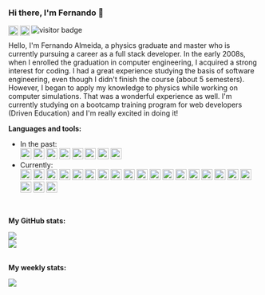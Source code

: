 ### Hi there, I'm Fernando 👋

<a href="https://www.linkedin.com/in/fernandoalmeida1990/">
  <img align="left" alt="Fernando's LinkedIN" height="20px" src="https://img.shields.io/badge/LinkedIn-0077B5?style=for-the-badge&logo=linkedin&logoColor=white" />
  <img align="left" alt="Fernando's gmail" height="20px" src="https://img.shields.io/badge/Gmail-D14836?style=for-the-badge&logo=gmail&logoColor=white" />
</a>
<img src="https://api.visitorbadge.io/api/visitors?path=https%3A%2F%2Fgithub.com%2FFernandoAlmeida2%2FFernandoAlmeida2&labelColor=%232fbc6a&countColor=%23263759&style=flat-square" alt="visitor badge"/>


Hello, I'm Fernando Almeida, a physics graduate and master who is currently pursuing a career as a full stack developer.  In the early 2008s, when I enrolled the graduation in computer engineering, I acquired a strong interest for coding. I had a great experience studying the basis of software engineering, even though I didn't finish the course (about 5 semesters). However, I began to apply my knowledge to physics while working on computer simulations. That was a wonderful experience as well. I'm currently studying on a bootcamp training program for web developers (Driven Education) and I'm really excited in doing it!


**Languages and tools:**
- In the past:
  <div>
     <img src="https://img.shields.io/badge/C-00599C?style=for-the-badge&logo=c&logoColor=white" height="22px"/>
     <img src="https://img.shields.io/badge/LaTeX-47A141?style=for-the-badge&logo=LaTeX&logoColor=white" height="22px" />
     <img src="https://img.shields.io/badge/Python-FFD43B?style=for-the-badge&logo=python&logoColor=blue" height="22px" />
     <img src="https://img.shields.io/badge/Numpy-777BB4?style=for-the-badge&logo=numpy&logoColor=white" height="22px" />
     <img src="https://img.shields.io/badge/Pandas-2C2D72?style=for-the-badge&logo=pandas&logoColor=white" height="22px" />
     <img src="https://img.shields.io/badge/scikit_learn-F7931E?style=for-the-badge&logo=scikit-learn&logoColor=white" height="22px" />
     <img src="https://img.shields.io/badge/MySQL-005C84?style=for-the-badge&logo=mysql&logoColor=white" height="22px" />
     <img src="https://img.shields.io/badge/Linux-FCC624?style=for-the-badge&logo=linux&logoColor=black" height="22px" />
  </div>
- Currently:
  <div>
     <img src="https://img.shields.io/badge/Linux-FCC624?style=for-the-badge&logo=linux&logoColor=black" height="22px" />
     <img src="https://img.shields.io/badge/JavaScript-323330?style=for-the-badge&logo=javascript&logoColor=F7DF1E" height="22px" />
     <img src="https://img.shields.io/badge/HTML5-E34F26?style=for-the-badge&logo=html5&logoColor=white" height="22px" />
     <img src="https://img.shields.io/badge/CSS3-1572B6?style=for-the-badge&logo=css3&logoColor=white" height="22px" />
     <img src="https://img.shields.io/badge/React-20232A?style=for-the-badge&logo=react&logoColor=61DAFB" height="22px" />
     <img src="https://img.shields.io/badge/Redux-593D88?style=for-the-badge&logo=redux&logoColor=white" height="22px" />
     <img src="https://img.shields.io/badge/reveal.js-F2E142?style=for-the-badge&logo=reveal.js&logoColor=000" height="22px" />
     <img src="https://img.shields.io/badge/VSCode-0078D4?style=for-the-badge&logo=visual%20studio%20code&logoColor=white" height="22px" />
     <img src="https://img.shields.io/badge/GIT-E44C30?style=for-the-badge&logo=git&logoColor=white" height="22px" />
     <img src="https://img.shields.io/badge/Node.js-339933?style=for-the-badge&logo=nodedotjs&logoColor=white" height="22px" />
     <img src="https://img.shields.io/badge/MongoDB-4EA94B?style=for-the-badge&logo=mongodb&logoColor=white" height="22px" />
     <img src="https://img.shields.io/badge/PostgreSQL-316192?style=for-the-badge&logo=postgresql&logoColor=white" height="22px" />
     <img src="https://img.shields.io/badge/Prisma-3982CE?style=for-the-badge&logo=Prisma&logoColor=white" height="22px" />
     <img src="https://img.shields.io/badge/TypeScript-007ACC?style=for-the-badge&logo=typescript&logoColor=white" height="22px" />
     <img src="https://img.shields.io/badge/Docker-2CA5E0?style=for-the-badge&logo=docker&logoColor=white" height="22px" />
     <img src="https://img.shields.io/badge/Jest-C21325?style=for-the-badge&logo=jest&logoColor=white" height="22px" />
     <img src="https://img.shields.io/badge/Github%20Actions-282a2e?style=for-the-badge&logo=githubactions&logoColor=367cfe" height="22px" />
     <img src="https://img.shields.io/badge/Amazon_AWS-FF9900?style=for-the-badge&logo=amazonaws&logoColor=white" height="22px" />
     <img src="https://img.shields.io/badge/Trello-0052CC?style=for-the-badge&logo=trello&logoColor=white" height="22px" />
     <img src="https://img.shields.io/badge/C%23-239120?style=for-the-badge&logo=c-sharp&logoColor=white" height="22px" />
     <img src="https://img.shields.io/badge/.NET-512BD4?style=for-the-badge&logo=dotnet&logoColor=white" height="22px" />
  </div>

<br/>

**My GitHub stats:**

<a href="https://github.com/anuraghazra/github-readme-stats">
  <img src="https://github-readme-stats-git-masterrstaa-rickstaa.vercel.app/api?username=FernandoAlmeida2&count_private=true&show_icons=true&theme=flag-india"/>
</a>

<br/>

<a href="https://github.com/anuraghazra/github-readme-stats">
  <img src="https://github-readme-stats-git-masterrstaa-rickstaa.vercel.app/api/top-langs/?username=FernandoAlmeida2&layout=compact&theme=flag-india" />
</a>

<br/>
<br/>

**My weekly stats:**

<a href="https://github.com/anuraghazra/github-readme-stats">
  <img src="https://github-readme-stats.vercel.app/api/wakatime?username=Fernando_Almeida&v=2&theme=flag-india" />
</a>

<!--
**FernandoAlmeida2/FernandoAlmeida2** is a ✨ _special_ ✨ repository because its `README.md` (this file) appears on your GitHub profile.

Here are some ideas to get you started:
- 🔭 I’m currently working on **HTML**, **CSS** and **JavaScript** languages.
- 🌱 I’m currently learning **React**

- 🔭 I’m currently working on ...
- 🌱 I’m currently learning ...
- 👯 I’m looking to collaborate on ...
- 🤔 I’m looking for help with ...
- 💬 Ask me about ...
- 📫 How to reach me: ...
- 😄 Pronouns: ...
- ⚡ Fun fact: ...
-->
